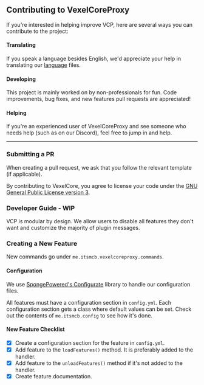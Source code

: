 ## Contributing to VexelCoreProxy

If you're interested in helping improve VCP, here are several ways you can contribute to the project:

#### Translating
If you speak a language besides English, we'd appreciate your help in translating our [language](https://github.com/ItsMCB/VexelCore-Proxy/tree/main/src/main/java/me/itsmcb/vexelcoreproxy/config/language) files.

#### Developing
This project is mainly worked on by non-professionals for fun. Code improvements, bug fixes, and new features pull requests are appreciated!

#### Helping
If you're an experienced user of VexelCoreProxy and see someone who needs help (such as on our Discord), feel free to jump in and help.

--- 
### Submitting a PR

When creating a pull request, we ask that you follow the relevant template (if applicable).

By contributing to VexelCore, you agree to license your code under the [GNU General Public License version 3](https://github.com/Vexelosity/VexelCore-Proxy/blob/main/LICENSE).

### Developer Guide - WIP
VCP is modular by design. We allow users to disable all features they don't want and customize the majority of plugin messages.

### Creating a New Feature
New commands go under `me.itsmcb.vexelcoreproxy.commands`.

#### Configuration
We use [SpongePowered's Configurate](https://github.com/SpongePowered/Configurate) library to handle our configuration files.

All features must have a configuration section in `config.yml`. Each configuration section gets a class where default values can be set. Check out the contents of `me.itsmcb.config` to see how it's done.

#### New Feature Checklist
- [x] Create a configuration section for the feature in `config.yml`.
- [x] Add feature to the `loadFeatures()` method. It is preferably added to the handler.
- [x] Add feature to the `unloadFeatures()` method if it's not added to the handler.
- [x] Create feature documentation.
